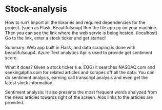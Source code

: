 # Stock-analysis

How to run?
Import all the libraries and required dependencies for the project. (such as Flask, Beautifulsoup)
Run the file app.py on your machine.
Then you can see the link where the web servie is being hosted. (localhost)
Go to the link, enter a stock ticker and get started!

Summary:
Web app built in Flask, and data scraping is done with beautifulsoup4. Azure Text analytics Api is used to provide get sentiment score.

What it does?
Given a stock ticker (i.e. EOG) it searches NASDAQ.com and seekingalpha.com for related articles and scrapes off all the data. You can do sentiment analysis, earning call transcript analysis and even get the latest stock information.

Sentiment analysis:
It also presents the most frequent words analyzed from the news articles towards right of the screen. Alos links to the articles are provided.


